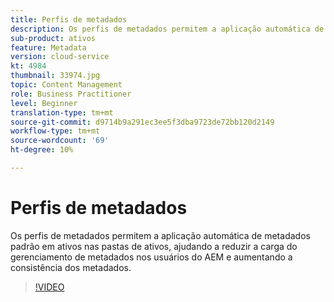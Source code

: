 ```yaml
---
title: Perfis de metadados
description: Os perfis de metadados permitem a aplicação automática de metadados padrão em ativos nas pastas de ativos, ajudando a reduzir a carga do gerenciamento de metadados nos usuários do AEM e aumentando a consistência dos metadados.
sub-product: ativos
feature: Metadata
version: cloud-service
kt: 4984
thumbnail: 33974.jpg
topic: Content Management
role: Business Practitioner
level: Beginner
translation-type: tm+mt
source-git-commit: d9714b9a291ec3ee5f3dba9723de72bb120d2149
workflow-type: tm+mt
source-wordcount: '69'
ht-degree: 10%

---
```



# Perfis de metadados

Os perfis de metadados permitem a aplicação automática de metadados padrão em ativos nas pastas de ativos, ajudando a reduzir a carga do gerenciamento de metadados nos usuários do AEM e aumentando a consistência dos metadados.

>[!VIDEO](https://video.tv.adobe.com/v/33974/?quality=12&learn=on&hidetitle=true)
